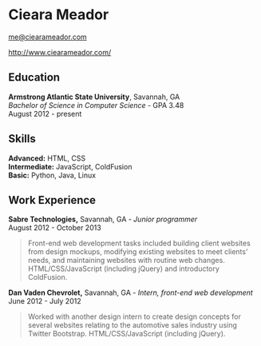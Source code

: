 Cieara Meador
=============

me@ciearameador.com

http://www.ciearameador.com/

Education
---------

**Armstrong Atlantic State University**, Savannah, GA<br>
_Bachelor of Science in Computer Science_ - GPA 3.48<br>
August 2012 - present

Skills
------
**Advanced:** HTML, CSS<br>
**Intermediate:** JavaScript, ColdFusion<br>
**Basic:** Python, Java, Linux  

Work Experience
---------------

**Sabre Technologies,** Savannah, GA - _Junior programmer_<br>
August 2012 - October 2013

> Front-end web development tasks included building client websites from 
> design mockups, modifying existing websites to meet clients' needs, and 
> maintaining websites with routine web changes. HTML/CSS/JavaScript 
> (including jQuery) and introductory ColdFusion.

**Dan Vaden Chevrolet,** Savannah, GA - _Intern, front-end web development_<br>
June 2012 - July 2012

> Worked with another design intern to create design concepts for several
> websites relating to the automotive sales industry using Twitter Bootstrap.
> HTML/CSS/JavaScript (including jQuery).
